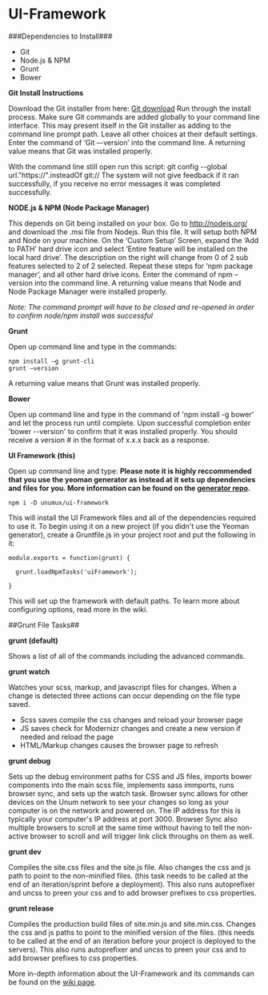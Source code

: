UI-Framework
============

###Dependencies to Install###
- Git
- Node.js & NPM
- Grunt
- Bower

**Git Install Instructions**

Download the Git installer from here: [Git download](http://git-scm.com/downloads) Run through the install process.  Make sure Git commands are added globally to your command line interface.  This may present itself in the Git installer as adding to the command line prompt path.  Leave all other choices at their default settings.  Enter the command of ‘Git –-version’ into the command line.  A returning value means that Git was installed properly.

With the command line still open run this script: git config --global url."https://".insteadOf git://  The system will not give feedback if it ran successfully, if you receive no error messages it was completed successfully. 

**NODE.js & NPM (Node Package Manager)**

This depends on Git being installed on your box.  Go to http://nodejs.org/ and download the .msi file from Nodejs.  Run this file.  It will setup both NPM and Node on your machine.  On the ‘Custom Setup’ Screen, expand the ‘Add to PATH’ hard drive icon and select ‘Entire feature will be installed on the local hard drive’.  The description on the right will change from 0 of 2 sub features selected to 2 of 2 selected.  Repeat these steps for ‘npm package manager’, and all other hard drive icons.  Enter the command of npm –version into the command line.  A returning value means that Node and Node Package Manager were installed properly. 

*Note:  The command prompt will have to be closed and re-opened in order to confirm node/npm install was successful*

**Grunt**

Open up command line and type in the commands:

```
npm install –g grunt-cli
grunt –version
```

A returning value means that Grunt was installed properly.

**Bower**

Open up command line and type in the command of 'npm install -g bower' and let the process run until complete. Upon successful completion enter 'bower --version' to confirm that it was installed properly. You should receive a version # in the format of x.x.x back as a response. 

**UI Framework (this)**

Open up command line and type:
**Please note it is highly reccommended that you use the yeoman generator as instead at it sets up dependencies and files for you. More information can be found on the [generator repo](https://github.com/unumux/generator-unumux).**

```
npm i -D unumux/ui-framework 
```

This will install the UI Framework files and all of the dependencies required to use it. To begin using it on a new project (if you didn't use the Yeoman generator), create a Gruntfile.js in your project root and put the following in it:

```
module.exports = function(grunt) {

  grunt.loadNpmTasks('uiFramework');

}
```

This will set up the framework with default paths. To learn more about configuring options, read more in the wiki.

##Grunt File Tasks##

**grunt (default)**

Shows a list of all of the commands including the advanced commands.

**grunt watch**

Watches your scss, markup, and javascript files for changes. When a change is detected three actions can occur depending on the file type saved.
- Scss saves compile the css changes and reload your browser page
- JS saves check for Modernizr changes and create a new version if needed and reload the page
- HTML/Markup changes causes the browser page to refresh

**grunt debug**

Sets up the debug environment paths for CSS and JS files, imports bower components into the main scss file, implements sass immports, runs browser sync, and sets up the watch task. Browser sync allows for other devices on the Unum network to see your changes so long as your computer is on the network and powered on. The IP address for this is typically your computer's IP address at port 3000. Browser Sync also multiple browsers to scroll at the same time without having to tell the non-active browser to scroll and will trigger link click throughs on them as well. 

**grunt dev**

Compiles the site.css files and the site.js file.  Also changes the css and js path to point to the non-minified files.  (this task needs to be called at the end of an iteration/sprint before a deployment).  This also runs autoprefixer and uncss to preen your css and to add browser prefixes to css properties.  

**grunt release**

Compiles the production build files of site.min.js and site.min.css.  Changes the css and js paths to point to the minified version of the files.  (this needs to be called at the end of an iteration before your project is deployed to the servers). This also runs autoprefixer and uncss to preen your css and to add browser prefixes to css properties.  

More in-depth information about the UI-Framework and its commands can be found on the [wiki page](https://github.com/unumux/UI-Framework/wiki). 
